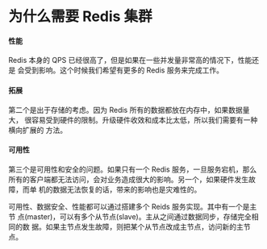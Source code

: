 # 为什么需要 Redis 集群

#### 性能

Redis 本身的 QPS 已经很高了，但是如果在一些并发量非常高的情况下，性能还是 会受到影响。这个时候我们希望有更多的 Redis 服务来完成工作。

#### 拓展

第二个是出于存储的考虑。因为 Redis 所有的数据都放在内存中，如果数据量大， 很容易受到硬件的限制。升级硬件收效和成本比太低，所以我们需要有一种横向扩展的 方法。

#### 可用性

第三个是可用性和安全的问题。如果只有一个 Redis 服务，一旦服务宕机，那么所有的客户端都无法访问，会对业务造成很大的影响。另一个，如果硬件发生故障，而单 机的数据无法恢复的话，带来的影响也是灾难性的。

可用性、数据安全、性能都可以通过搭建多个 Reids 服务实现。其中有一个是主节 点(master)，可以有多个从节点(slave)。主从之间通过数据同步，存储完全相同的数 据。如果主节点发生故障，则把某个从节点改成主节点，访问新的主节点。

